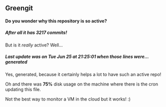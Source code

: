 ## Greengit

#### Do you wonder why this repository is so active?

##### After all it has 3217 commits!

But is it *really* active? Well...

##### Last update was on Tue Jun 25 at 21:25:01 when those lines were... generated

Yes, generated, because it certainly helps a lot to have such an active repo!

Oh and there was **75%** disk usage on the machine
where there is the cron updating this file.

Not the best way to monitor a VM in the cloud but it works! :)
